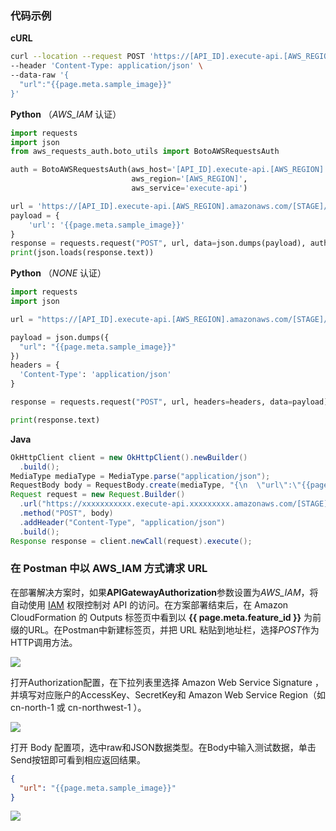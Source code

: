 ###  代码示例

**cURL**
``` bash
curl --location --request POST 'https://[API_ID].execute-api.[AWS_REGION].amazonaws.com/[STAGE]/{{page.meta.feature_endpoint}}' \
--header 'Content-Type: application/json' \
--data-raw '{
  "url":"{{page.meta.sample_image}}"
}'
```

**Python** （*AWS_IAM* 认证）
``` python
import requests
import json
from aws_requests_auth.boto_utils import BotoAWSRequestsAuth

auth = BotoAWSRequestsAuth(aws_host='[API_ID].execute-api.[AWS_REGION].amazonaws.com',
                           aws_region='[AWS_REGION]',
                           aws_service='execute-api')

url = 'https://[API_ID].execute-api.[AWS_REGION].amazonaws.com/[STAGE]/{{page.meta.feature_endpoint}}'
payload = {
    'url': '{{page.meta.sample_image}}'
}
response = requests.request("POST", url, data=json.dumps(payload), auth=auth)
print(json.loads(response.text))
```

**Python** （*NONE* 认证）
``` python
import requests
import json

url = "https://[API_ID].execute-api.[AWS_REGION].amazonaws.com/[STAGE]/{{page.meta.feature_endpoint}}"

payload = json.dumps({
  "url": "{{page.meta.sample_image}}"
})
headers = {
  'Content-Type': 'application/json'
}

response = requests.request("POST", url, headers=headers, data=payload)

print(response.text)
```

**Java**
``` java
OkHttpClient client = new OkHttpClient().newBuilder()
  .build();
MediaType mediaType = MediaType.parse("application/json");
RequestBody body = RequestBody.create(mediaType, "{\n  \"url\":\"{{page.meta.sample_image}}\"\n}");
Request request = new Request.Builder()
  .url("https://xxxxxxxxxxx.execute-api.xxxxxxxxx.amazonaws.com/[STAGE]/{{page.meta.feature_endpoint}}")
  .method("POST", body)
  .addHeader("Content-Type", "application/json")
  .build();
Response response = client.newCall(request).execute();
```

### 在 Postman 中以 AWS_IAM 方式请求 URL

在部署解决方案时，如果**APIGatewayAuthorization**参数设置为*AWS_IAM*，将自动使用 [IAM](https://docs.aws.amazon.com/zh_cn/apigateway/latest/developerguide/permissions.html) 权限控制对 API 的访问。在方案部署结束后，在 Amazon CloudFormation 的 Outputs 标签页中看到以 **{{ page.meta.feature_id }}** 为前缀的URL。在Postman中新建标签页，并把 URL 粘贴到地址栏，选择*POST*作为HTTP调用方法。

![](./images/ocr-postman-1-zh.png)

打开Authorization配置，在下拉列表里选择 Amazon Web Service Signature ，并填写对应账户的AccessKey、SecretKey和 Amazon Web Service Region（如 cn-north-1 或 cn-northwest-1 ）。

![](./images/ocr-postman-2-zh.png)

打开 Body 配置项，选中raw和JSON数据类型。在Body中输入测试数据，单击Send按钮即可看到相应返回结果。

``` json
{
  "url": "{{page.meta.sample_image}}"
}
```

![](./images/ocr-postman-3-zh.png)